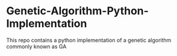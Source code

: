 # Genetic-Algorithm-Python-Implementation
This repo contains a python implementation of a genetic algorithm commonly known as GA
